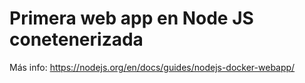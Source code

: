 # Primera web app en Node JS conetenerizada

Más info: https://nodejs.org/en/docs/guides/nodejs-docker-webapp/

